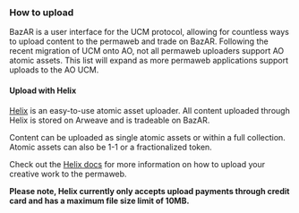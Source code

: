 ### How to upload

BazAR is a user interface for the UCM protocol, allowing for countless ways to upload content to the permaweb and trade on BazAR. Following the recent migration of UCM onto AO, not all permaweb uploaders support AO atomic assets. This list will expand as more permaweb applications support uploads to the AO UCM.

#### Upload with Helix

[Helix](https://helix.arweave.dev/#/) is an easy-to-use atomic asset uploader. All content uploaded through Helix is stored on Arweave and is tradeable on BazAR.

Content can be uploaded as single atomic assets or within a full collection. Atomic assets can also be 1-1 or a fractionalized token.

Check out the [Helix docs](https://helix.arweave.dev/#/docs/introduction) for more information on how to upload your creative work to the permaweb.

**Please note, Helix currently only accepts upload payments through credit card and has a maximum file size limit of 10MB.**
